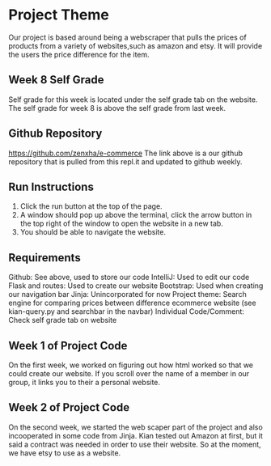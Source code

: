 # Project Theme
Our project is based around being a webscraper that pulls the prices of products from a variety of websites,such as amazon and etsy. It will provide the users the price difference for the item.

## Week 8 Self Grade
Self grade for this week is located under the self grade tab on the website. The self grade for week 8 is above the self grade from last week. 

## Github Repository
https://github.com/zenxha/e-commerce
The link above is a our github repository that is pulled from this repl.it and updated to github weekly.

## Run Instructions
1. Click the run button at the top of the page.
2. A window should pop up above the terminal, click the arrow button in the top right of the window to open the website in a new tab.
3. You should be able to navigate the website.

## Requirements
Github: See above, used to store our code
IntelliJ: Used to edit our code 
Flask and routes: Used to create our website
Bootstrap: Used when creating our navigation bar
Jinja: Unincorporated for now 
Project theme: Search engine for comparing prices between difference ecommerce website (see kian-query.py and searchbar in the navbar)
Individual Code/Comment: Check self grade tab on website


## Week 1 of Project Code
On the first week, we worked on figuring out how html worked so that we could create our website. If you scroll over the name of a member in our group, it links you to their a personal website.

## Week 2 of Project Code
On the second week, we started the web scaper part of the project and also incooperated in some code from Jinja. 
Kian tested out Amazon at first, but it said a contract was needed in order to use their website. So at the moment, we have etsy to use as a website. 